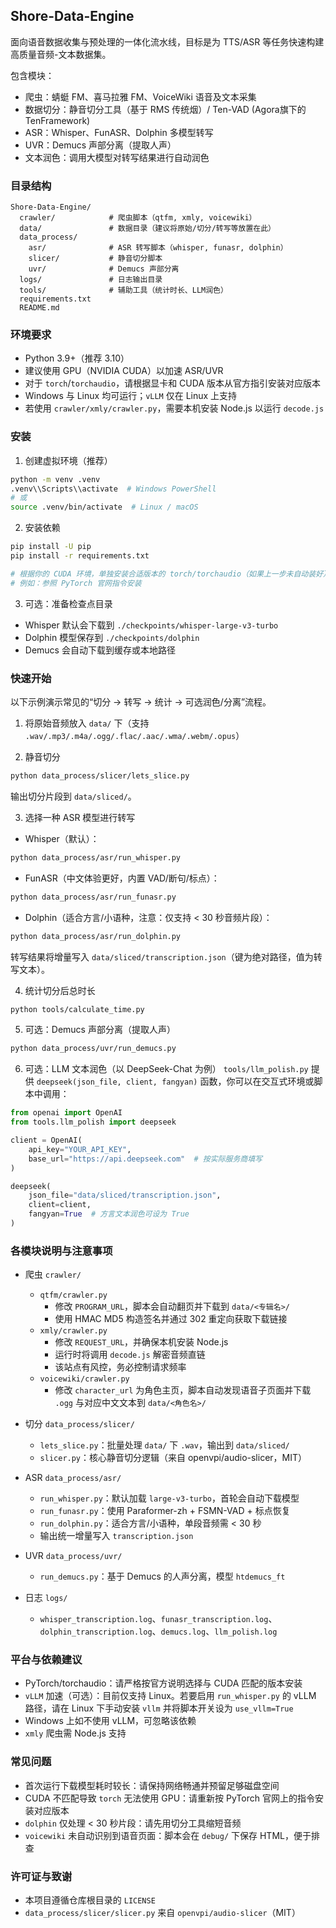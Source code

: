 ## Shore-Data-Engine

面向语音数据收集与预处理的一体化流水线，目标是为 TTS/ASR 等任务快速构建高质量音频-文本数据集。

包含模块：
- 爬虫：蜻蜓 FM、喜马拉雅 FM、VoiceWiki 语音及文本采集
- 数据切分：静音切分工具（基于 RMS 传统烟）/ Ten-VAD (Agora旗下的TenFramework)
- ASR：Whisper、FunASR、Dolphin 多模型转写
- UVR：Demucs 声部分离（提取人声）
- 文本润色：调用大模型对转写结果进行自动润色

### 目录结构

```text
Shore-Data-Engine/
  crawler/            # 爬虫脚本（qtfm, xmly, voicewiki）
  data/               # 数据目录（建议将原始/切分/转写等放置在此）
  data_process/
    asr/              # ASR 转写脚本（whisper, funasr, dolphin）
    slicer/           # 静音切分脚本
    uvr/              # Demucs 声部分离
  logs/               # 日志输出目录
  tools/              # 辅助工具（统计时长、LLM润色）
  requirements.txt
  README.md
```

### 环境要求
- Python 3.9+（推荐 3.10）
- 建议使用 GPU（NVIDIA CUDA）以加速 ASR/UVR
- 对于 `torch`/`torchaudio`，请根据显卡和 CUDA 版本从官方指引安装对应版本
- Windows 与 Linux 均可运行；`vLLM` 仅在 Linux 上支持
- 若使用 `crawler/xmly/crawler.py`，需要本机安装 Node.js 以运行 `decode.js`

### 安装
1) 创建虚拟环境（推荐）

```bash
python -m venv .venv
.venv\\Scripts\\activate  # Windows PowerShell
# 或
source .venv/bin/activate  # Linux / macOS
```

2) 安装依赖

```bash
pip install -U pip
pip install -r requirements.txt

# 根据你的 CUDA 环境，单独安装合适版本的 torch/torchaudio（如果上一步未自动装好）
# 例如：参照 PyTorch 官网指令安装
```

3) 可选：准备检查点目录
- Whisper 默认会下载到 `./checkpoints/whisper-large-v3-turbo`
- Dolphin 模型保存到 `./checkpoints/dolphin`
- Demucs 会自动下载到缓存或本地路径

### 快速开始
以下示例演示常见的“切分 -> 转写 -> 统计 -> 可选润色/分离”流程。

1) 将原始音频放入 `data/` 下（支持 `.wav/.mp3/.m4a/.ogg/.flac/.aac/.wma/.webm/.opus`）

2) 静音切分

```bash
python data_process/slicer/lets_slice.py
```

输出切分片段到 `data/sliced/`。

3) 选择一种 ASR 模型进行转写
- Whisper（默认）：

```bash
python data_process/asr/run_whisper.py
```

- FunASR（中文体验更好，内置 VAD/断句/标点）：

```bash
python data_process/asr/run_funasr.py
```

- Dolphin（适合方言/小语种，注意：仅支持 < 30 秒音频片段）：

```bash
python data_process/asr/run_dolphin.py
```

转写结果将增量写入 `data/sliced/transcription.json`（键为绝对路径，值为转写文本）。

4) 统计切分后总时长

```bash
python tools/calculate_time.py
```

5) 可选：Demucs 声部分离（提取人声）

```bash
python data_process/uvr/run_demucs.py
```

6) 可选：LLM 文本润色（以 DeepSeek-Chat 为例）
`tools/llm_polish.py` 提供 `deepseek(json_file, client, fangyan)` 函数，你可以在交互式环境或脚本中调用：

```python
from openai import OpenAI
from tools.llm_polish import deepseek

client = OpenAI(
    api_key="YOUR_API_KEY",
    base_url="https://api.deepseek.com"  # 按实际服务商填写
)

deepseek(
    json_file="data/sliced/transcription.json",
    client=client,
    fangyan=True  # 方言文本润色可设为 True
)
```

### 各模块说明与注意事项

- 爬虫 `crawler/`
  - `qtfm/crawler.py`
    - 修改 `PROGRAM_URL`，脚本会自动翻页并下载到 `data/<专辑名>/`
    - 使用 HMAC MD5 构造签名并通过 302 重定向获取下载链接
  - `xmly/crawler.py`
    - 修改 `REQUEST_URL`，并确保本机安装 Node.js
    - 运行时将调用 `decode.js` 解密音频直链
    - 该站点有风控，务必控制请求频率
  - `voicewiki/crawler.py`
    - 修改 `character_url` 为角色主页，脚本自动发现语音子页面并下载 `.ogg` 与对应中文文本到 `data/<角色名>/`

- 切分 `data_process/slicer/`
  - `lets_slice.py`：批量处理 `data/` 下 `.wav`，输出到 `data/sliced/`
  - `slicer.py`：核心静音切分逻辑（来自 openvpi/audio-slicer，MIT）

- ASR `data_process/asr/`
  - `run_whisper.py`：默认加载 `large-v3-turbo`，首轮会自动下载模型
  - `run_funasr.py`：使用 Paraformer-zh + FSMN-VAD + 标点恢复
  - `run_dolphin.py`：适合方言/小语种，单段音频需 < 30 秒
  - 输出统一增量写入 `transcription.json`

- UVR `data_process/uvr/`
  - `run_demucs.py`：基于 Demucs 的人声分离，模型 `htdemucs_ft`

- 日志 `logs/`
  - `whisper_transcription.log`、`funasr_transcription.log`、`dolphin_transcription.log`、`demucs.log`、`llm_polish.log`

### 平台与依赖建议
- PyTorch/torchaudio：请严格按官方说明选择与 CUDA 匹配的版本安装
- `vLLM` 加速（可选）：目前仅支持 Linux。若要启用 `run_whisper.py` 的 vLLM 路径，请在 Linux 下手动安装 `vllm` 并将脚本开关设为 `use_vllm=True`
- Windows 上如不使用 vLLM，可忽略该依赖
- `xmly` 爬虫需 Node.js 支持

### 常见问题
- 首次运行下载模型耗时较长：请保持网络畅通并预留足够磁盘空间
- CUDA 不匹配导致 `torch` 无法使用 GPU：请重新按 PyTorch 官网上的指令安装对应版本
- `dolphin` 仅处理 < 30 秒片段：请先用切分工具缩短音频
- `voicewiki` 未自动识别到语音页面：脚本会在 `debug/` 下保存 HTML，便于排查

### 许可证与致谢
- 本项目遵循仓库根目录的 `LICENSE`
- `data_process/slicer/slicer.py` 来自 `openvpi/audio-slicer`（MIT）
